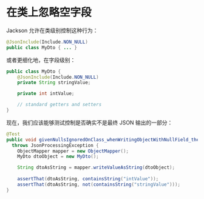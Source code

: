 # 在类上忽略空字段

Jackson 允许在类级别控制这种行为：

```java
@JsonInclude(Include.NON_NULL)
public class MyDto { ... }
```

或者更细化地，在字段级别：

```java
public class MyDto {
    @JsonInclude(Include.NON_NULL)
    private String stringValue;

    private int intValue;

    // standard getters and setters
}
```

现在，我们应该能够测试控制是否确实不是最终 JSON 输出的一部分：

```java
@Test
public void givenNullsIgnoredOnClass_whenWritingObjectWithNullField_thenIgnored()
  throws JsonProcessingException {
    ObjectMapper mapper = new ObjectMapper();
    MyDto dtoObject = new MyDto();

    String dtoAsString = mapper.writeValueAsString(dtoObject);
 
    assertThat(dtoAsString, containsString("intValue"));
    assertThat(dtoAsString, not(containsString("stringValue")));
}
```
